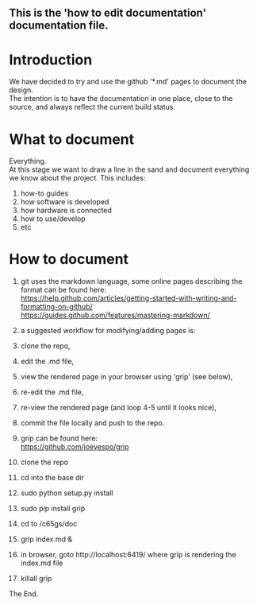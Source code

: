 ## This is the 'how to edit documentation' documentation file.

# Introduction  
We have decided to try and use the github '*.md' pages to document the design.  
The intention is to have the documentation in one place, close to the source, and always reflect the current build status.  

# What to document
Everything.  
At this stage we want to draw a line in the sand and document everything we know about the project. This includes:

1. how-to guides
1. how software is developed
1. how hardware is connected
1. how to use/develop
1. etc

# How to document  

1. git uses the markdown language, some online pages describing the format can be found here:  
https://help.github.com/articles/getting-started-with-writing-and-formatting-on-github/  
https://guides.github.com/features/mastering-markdown/
1. a suggested workflow for modifying/adding pages is:  
 1. clone the repo,  
 1. edit the .md file,  
 1. view the rendered page in your browser using 'grip' (see below),  
 1. re-edit the .md file,  
 1. re-view the rendered page (and loop 4-5 until it looks nice),  
 1. commit the file locally and push to the repo.  

1. grip can be found here:  
https://github.com/joeyespo/grip  
 1. clone the repo
 1. cd into the base dir
 1. sudo python setup.py install
 1. sudo pip install grip
 1. cd to <mega65>/c65gs/doc
 1. grip index.md &
 1. in browser, goto http://localhost:6419/ where grip is rendering the index.md file
 1. killall grip

The End.
